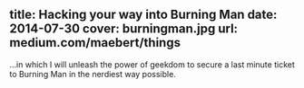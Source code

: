 title: Hacking your way into Burning Man
date: 2014-07-30
cover: burningman.jpg
url: medium.com/maebert/things
---

...in which I will unleash the power of geekdom to secure a last minute ticket to Burning Man in the nerdiest way possible.
